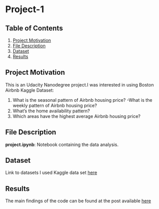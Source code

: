 # Project-1

## Table of Contents

1. [Project Motivation](#motivation)
2. [File Description](#files)
3. [Dataset](#data)
4. [Results](#results)



## Project Motivation <a name="motivation"></a>

This is an Udacity Nanodegree project.I was interested in using Boston Airbnb Kaggle Dataset:</br>
1. What is the seasonal pattern of Airbnb housing price? -What is the weekly pattern of Airbnb housing price? </br>
2. What’s the home availability pattern? </br>
3. Which areas have the highest average Airbnb housing price?  </br>

## File Description <a name="files"></a>

**project.ipynb**: Notebook containing the data analysis. </br>

## Dataset <a name="data"></a>
Link to datasets I used Kaggle data set [here](https://www.kaggle.com/airbnb/boston) 

## Results <a name="results"></a>
The main findings of the code can be found at the post available [here](https://medium.com/@ali.hany65/boston-airbnb-analysis-2f4a48d88055?source=friends_link&sk=f3f595ec386decf6639d308001e07d84)


